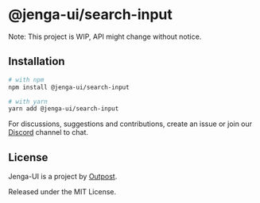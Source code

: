 # @jenga-ui/search-input

Note: This project is WIP, API might change without notice.

## Installation

```sh
# with npm
npm install @jenga-ui/search-input

# with yarn
yarn add @jenga-ui/search-input
```

For discussions, suggestions and contributions, create an issue or join our [Discord](https://discord.gg/sHnHPnAPZj) channel to chat.

## License

Jenga-UI is a project by [Outpost](https://outpost.run).

Released under the MIT License.
